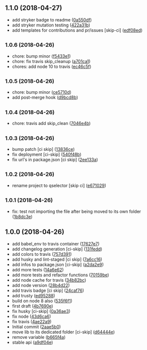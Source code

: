 <a name="1.1.0"></a>
## 1.1.0 (2018-04-27)

* add stryker badge to readme ([0a550df](https://github.com/lbenie/qselector/commit/0a550df))
* add stryker mutation testing ([422a31b](https://github.com/lbenie/qselector/commit/422a31b))
* add templates for contributions and pr/issues [skip-ci] ([edf08ed](https://github.com/lbenie/qselector/commit/edf08ed))



<a name="1.0.6"></a>
## <small>1.0.6 (2018-04-26)</small>

* chore: bump minor ([f5433e1](https://github.com/lbenie/qselector/commit/f5433e1))
* chore: fix travis skip_cleanup ([a701ca1](https://github.com/lbenie/qselector/commit/a701ca1))
* chores: add node 10 to travis ([ec46c5f](https://github.com/lbenie/qselector/commit/ec46c5f))



<a name="1.0.5"></a>
## <small>1.0.5 (2018-04-26)</small>

* chore: bump minor ([ce5710d](https://github.com/lbenie/qselector/commit/ce5710d))
* add post-merge hook ([d9bcd8b](https://github.com/lbenie/qselector/commit/d9bcd8b))



<a name="1.0.4"></a>
## <small>1.0.4 (2018-04-26)</small>

* chore: travis add skip_clean ([7046e4b](https://github.com/lbenie/qselector/commit/7046e4b))



<a name="1.0.3"></a>
## <small>1.0.3 (2018-04-26)</small>

* bump patch [ci skip] ([13836ce](https://github.com/lbenie/qselector/commit/13836ce))
* fix deployment [ci-skip] ([540f48b](https://github.com/lbenie/qselector/commit/540f48b))
* fix url's in package.json [ci skip] ([2ee133a](https://github.com/lbenie/qselector/commit/2ee133a))



<a name="1.0.2"></a>
## <small>1.0.2 (2018-04-26)</small>

* rename project to qselector [skip ci] ([e671029](https://github.com/lbenie/qselect/commit/e671029))



<a name="1.0.1"></a>
## <small>1.0.1 (2018-04-26)</small>

* fix: test not importing the file after being moved to its own folder ([1b8dc3e](https://github.com/lbenie/qselect/commit/1b8dc3e))



<a name="1.0.0"></a>
## 1.0.0 (2018-04-26)

* add babel_env to travis container ([17627e7](https://github.com/lbenie/qselect/commit/17627e7))
* add changelog generation [ci-skip] ([131fedd](https://github.com/lbenie/qselect/commit/131fedd))
* add colors to travis ([757d391](https://github.com/lbenie/qselect/commit/757d391))
* add husky and lint-staged [ci skip] ([7a6cc16](https://github.com/lbenie/qselect/commit/7a6cc16))
* add infos to package.json [ci-skip] ([a2da2e9](https://github.com/lbenie/qselect/commit/a2da2e9))
* add more tests ([14a6e62](https://github.com/lbenie/qselect/commit/14a6e62))
* add more tests and refactor functions ([70159be](https://github.com/lbenie/qselect/commit/70159be))
* add node cache for travis ([34b82bc](https://github.com/lbenie/qselect/commit/34b82bc))
* add node version ([28b4d22](https://github.com/lbenie/qselect/commit/28b4d22))
* add travis badge [ci skip] ([24caf76](https://github.com/lbenie/qselect/commit/24caf76))
* add trusty ([ed95288](https://github.com/lbenie/qselect/commit/ed95288))
* build on node 8 also ([535f6f1](https://github.com/lbenie/qselect/commit/535f6f1))
* first draft ([4b7690e](https://github.com/lbenie/qselect/commit/4b7690e))
* fix husky [ci-skip] ([0a36ae3](https://github.com/lbenie/qselect/commit/0a36ae3))
* fix node ([43d6ca6](https://github.com/lbenie/qselect/commit/43d6ca6))
* fix travis ([4ae22a9](https://github.com/lbenie/qselect/commit/4ae22a9))
* Initial commit ([2aae5b0](https://github.com/lbenie/qselect/commit/2aae5b0))
* move lib to its dedicated folder [ci-skip] ([d64444e](https://github.com/lbenie/qselect/commit/d64444e))
* remove variable ([b665f4a](https://github.com/lbenie/qselect/commit/b665f4a))
* stable api ([a9df04e](https://github.com/lbenie/qselect/commit/a9df04e))



